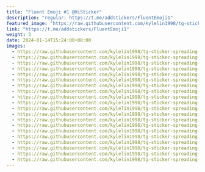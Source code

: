 ```yaml
---
title: "Fluent Emoji #1 @HiSticker"
description: "regular: https://t.me/addstickers/FluentEmoji1"
featured_image: "https://raw.githubusercontent.com/kylelin1998/tg-sticker-spreading-worldwide-images/main/img/76749d38-b122-43fd-9554-85ea3f71ef41.jpg"
link: "https://t.me/addstickers/FluentEmoji1"
weight: 3
date: 2024-01-14T15:24:00+08:00
images:
  - https://raw.githubusercontent.com/kylelin1998/tg-sticker-spreading-worldwide-images/main/img/76749d38-b122-43fd-9554-85ea3f71ef41.jpg
  - https://raw.githubusercontent.com/kylelin1998/tg-sticker-spreading-worldwide-images/main/img/bfe8314f-43f7-432c-a674-9dbebbef7eaa.jpg
  - https://raw.githubusercontent.com/kylelin1998/tg-sticker-spreading-worldwide-images/main/img/e2e455ae-41f0-4866-bd4b-b4266f96bf08.jpg
  - https://raw.githubusercontent.com/kylelin1998/tg-sticker-spreading-worldwide-images/main/img/38334b50-1ace-4ffd-a6d5-7d40da258d5f.jpg
  - https://raw.githubusercontent.com/kylelin1998/tg-sticker-spreading-worldwide-images/main/img/8a401b44-2059-4b6d-bd1a-58161dacb282.jpg
  - https://raw.githubusercontent.com/kylelin1998/tg-sticker-spreading-worldwide-images/main/img/05a1162e-f8ef-4a3b-a38b-5d599714d219.jpg
  - https://raw.githubusercontent.com/kylelin1998/tg-sticker-spreading-worldwide-images/main/img/1dd0d644-3eae-4289-8703-bcf3e12eb1b8.jpg
  - https://raw.githubusercontent.com/kylelin1998/tg-sticker-spreading-worldwide-images/main/img/5ff55e45-cf7f-4cf2-b69b-0d0b9d72029d.jpg
  - https://raw.githubusercontent.com/kylelin1998/tg-sticker-spreading-worldwide-images/main/img/f6ae9b11-bc06-44e8-ab2a-1459d5f7dfde.jpg
  - https://raw.githubusercontent.com/kylelin1998/tg-sticker-spreading-worldwide-images/main/img/ccbb7f04-d487-4773-af1c-55d7b30fc504.jpg
  - https://raw.githubusercontent.com/kylelin1998/tg-sticker-spreading-worldwide-images/main/img/b80cbb87-6f5b-4d1a-b564-142b5e23e7f5.jpg
  - https://raw.githubusercontent.com/kylelin1998/tg-sticker-spreading-worldwide-images/main/img/207599b7-4063-4445-9a6a-6dfa2c641ae3.jpg
  - https://raw.githubusercontent.com/kylelin1998/tg-sticker-spreading-worldwide-images/main/img/dcd9adee-8866-4120-93a7-f8b25a62cad8.jpg
  - https://raw.githubusercontent.com/kylelin1998/tg-sticker-spreading-worldwide-images/main/img/7e2f362c-8da1-4076-8a31-9bd932661efb.jpg
  - https://raw.githubusercontent.com/kylelin1998/tg-sticker-spreading-worldwide-images/main/img/73907051-c769-496a-b2e2-d3c263150a92.jpg
  - https://raw.githubusercontent.com/kylelin1998/tg-sticker-spreading-worldwide-images/main/img/65d9e487-7159-42e5-a235-1d6b85d5fcbe.jpg
  - https://raw.githubusercontent.com/kylelin1998/tg-sticker-spreading-worldwide-images/main/img/06fb069e-dd2d-42a2-a21b-55372cd89e2c.jpg
  - https://raw.githubusercontent.com/kylelin1998/tg-sticker-spreading-worldwide-images/main/img/59edee31-d0c3-4aa4-bd02-f76e93ef2c63.jpg
  - https://raw.githubusercontent.com/kylelin1998/tg-sticker-spreading-worldwide-images/main/img/55dbc74f-13a5-4b40-8c62-b3c855ad17be.jpg
  - https://raw.githubusercontent.com/kylelin1998/tg-sticker-spreading-worldwide-images/main/img/75bd24a5-d215-4101-a6e4-d7cd448665fa.jpg
---
```

